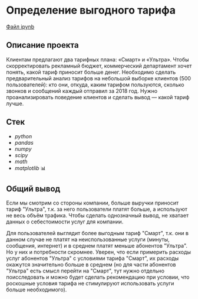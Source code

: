 # Определение выгодного тарифа

[Файл ipynb](https://github.com/oleggrigoryev/public_projects/blob/main/telecom_tariff/notebook_stat_telecomTariff_oleggrigoryev_public.ipynb)

## Описание проекта

Клиентам предлагают два тарифных плана: «Смарт» и «Ультра». Чтобы скорректировать рекламный бюджет, коммерческий департамент хочет понять, какой тариф приносит больше денег. Необходимо сделать предварительный анализ тарифов на небольшой выборке клиентов (500 пользователей): кто они, откуда, каким тарифом пользуются, сколько звонков и сообщений каждый отправил за 2018 год. Нужно проанализировать поведение клиентов и сделать вывод — какой тариф лучше.

## Стек

- _python_
- _pandas_
- _numpy_
- _scipy_
- _math_
- _matplotlib_ 📊

## Общий вывод

Если мы смотрим со стороны компании, больше выручки приносит тариф "Ультра", т.к. за него пользователи платят больше, а используют не весь объём трафика. Чтобы сделать однозначный вывод, не хватает данных о себестоимости услуг для компании.

Для пользователей выглядит более выгодным тариф "Смарт", т.к. они в данном случае не платят на неиспользованные услуги (минуты, сообщения, интернет) и в среднем платят меньше абонентов "Ультра". Но у них и потребности скромнее. Уверен, что если примерить расходы услуг абонентов "Ультра" с условиями тарифа "Смарт", их расходы окажутся значительно больше в среднем (но для части абонентов "Ультра" есть смысл перейти на "Смарт", тут нужно отдельно поисследовать и можно будет сделать рекомендацию при условии, что роскошные условия тарифа не стимулируют использовать услуги больше необходимого).
